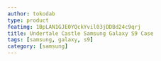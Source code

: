 ```yaml
---
author: tokodab
type: product
featimg: 1BpLAN1GJE0YQckYvil03jDDBd24c9qrj
title: Undertale Castle Samsung Galaxy S9 Case
tags: [samsung, galaxy, s9]
category: [samsung]
---
```

